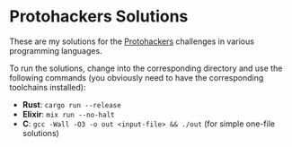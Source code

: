 # Protohackers Solutions

These are my solutions for the [Protohackers](https://protohackers.com/)
challenges in various programming languages.

To run the solutions, change into the corresponding directory and use the
following commands (you obviously need to have the corresponding toolchains
installed):

- **Rust**: `cargo run --release`
- **Elixir**: `mix run --no-halt`
- **C**: `gcc -Wall -O3 -o out <input-file> && ./out` (for simple one-file
  solutions)
